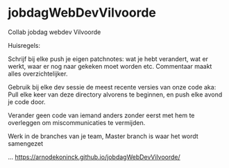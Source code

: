 # jobdagWebDevVilvoorde
Collab jobdag webdev Vilvoorde

Huisregels:

Schrijf bij elke push je eigen patchnotes: wat je hebt verandert, wat er werkt, waar er nog naar gekeken moet worden etc.
Commentaar maakt alles overzichtelijker.

Gebruik bij elke dev sessie de meest recente versies van onze code aka: Pull elke keer van deze directory alvorens te beginnen, en push elke avond je code door.

Verander geen code van iemand anders zonder eerst met hem te overleggen om miscommunicaties te vermijden.

Werk in de branches van je team, Master branch is waar het wordt samengezet

...
https://arnodekoninck.github.io/jobdagWebDevVilvoorde/

